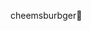 cheemsburbger🍔
<!---
jlim1336/jlim1336 is a ✨ special ✨ repository because its `README.md` (this file) appears on your GitHub profile.
You can click the Preview link to take a look at your changes.
--->
